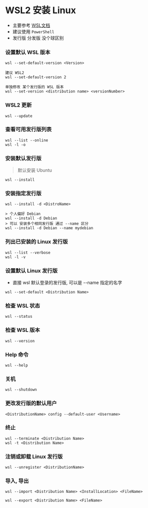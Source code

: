 # WSL2 安装 Linux

- 主要参考 [WSL文档](https://learn.microsoft.com/zh-cn/windows/wsl/basic-commands)
- 建议使用 `PowerShell`
- 发行版 分发版 没个球区别

### 设置默认 WSL 版本

```
wsl --set-default-version <Version>

建议 WSL2
wsl --set-default-version 2 

单独修改 某个发行版的 WSL 版本
wsl --set-version <distribution name> <versionNumber>
```

### WSL2 更新

```
wsl --update
```

### 查看可用发行版列表

```PS
wsl --list --online
wsl -l -o
```

### 安装默认发行版

> 默认安装 Ubuntu

```
wsl --install
```

### 安装指定发行版

```
wsl --install -d <DistroName>

> 个人偏好 Debian
wsl --install -d Debian 
> 可以 安装多个相同发行版 通过 --name 区分 
wsl --install -d Debian --name mydebian
```

### 列出已安装的 Linux 发行版

```
wsl --list --verbose
wsl -l -v
```

### 设置默认 Linux 发行版

- 直接 wsl 默认登录的发行版, 可以是 --name 指定的名字

```
wsl --set-default <Distribution Name> 
```

### 检查 WSL 状态

```
wsl --status
```

### 检查 WSL 版本

```
wsl --version
```

### Help 命令

```
wsl --help
```

### 关机

```
wsl --shutdown
```

### 更改发行版的默认用户

```
<DistributionName> config --default-user <Username>
```

### 终止

```
wsl --terminate <Distribution Name>
wsl -t <Distribution Name>
```

### 注销或卸载 Linux 发行版

```
wsl --unregister <DistributionName>
```

### 导入, 导出

```
wsl --import <Distribution Name> <InstallLocation> <FileName>

wsl --export <Distribution Name> <FileName>
```